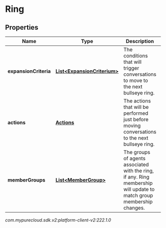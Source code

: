 # Ring


## Properties

| Name | Type | Description | Notes |
| ------------ | ------------- | ------------- | ------------- |
| **expansionCriteria** | [**List&lt;ExpansionCriterium&gt;**](ExpansionCriterium) | The conditions that will trigger conversations to move to the next bullseye ring. |  [optional] |
| **actions** | [**Actions**](Actions) | The actions that will be performed just before moving conversations to the next bullseye ring. |  [optional] |
| **memberGroups** | [**List&lt;MemberGroup&gt;**](MemberGroup) | The groups of agents associated with the ring, if any.  Ring membership will update to match group membership changes. |  [optional] |




_com.mypurecloud.sdk.v2:platform-client-v2:222.1.0_
